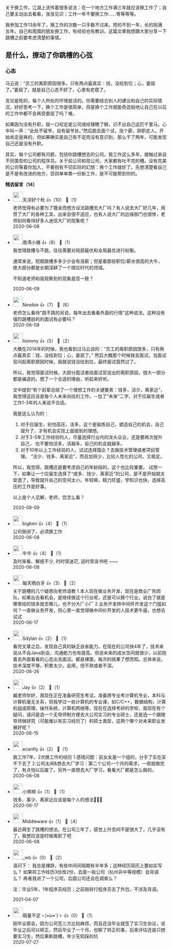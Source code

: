 关于换工作，江湖上流传着很多说法：在一个地方工作满三年就应该换工作了；自己要主动出去看看，涨涨见识；工作一年不要换工作……等等等等。

我参加工作13余年了，换工作的次数一只手数不过来。短的不到一年，长的刚满五年。自己和周围的朋友换工作，有经验也有教训，这篇文章我想跟大家分享一下跳槽之前要考虑清楚的事情。

## 是什么，撩动了你跳槽的心弦

### 心态

马云说：“员工的离职原因很多，只有两点最真实：钱，没给到位；心，委屈了。”委屈了，就是自己心态不好了，心里有疙瘩了。

言论是死的，每个人所处的环境是活的。你需要结合别人的建议和自己的实际情况，好好思考一下，换个工作是很简单，但是换个工作就能奇迹般地让自己在以后的工作中都不会再受委屈了吗？难。

如果因为没有升职，就一口咬定是公司或经理瞎了眼，识不出自己这匹千里马。心中叫一声：“此处不留爷，自有留爷处。”然后跑去面个试，涨个薪，辞职走人。开始肯定是爽的，但如果确实是自己有不足而没有意识到，那么干了两年，可能发现自己还是没有升职。

其实，每个公司都有问题，包括你跳槽想去的公司。我工作这么多年，接触过来自不同类型的公司的程序员。关于前公司和现公司，大家都有吐不完的槽。没有完美的公司等着你加入，不要抱有不切实际的幻想：换个工作就好了。先想清楚看自己是不是有改进的地方，否则单单靠一份新工作，是不可能帮到你的。
<div><strong>精选留言（14）</strong></div><ul>
<li><img src="https://static001.geekbang.org/account/avatar/00/11/56/11/5d113d5c.jpg" width="30px"><span>天凉好个秋</span> 👍（10） 💬（1）<div>老师觉得有必要为了镀金而想方设法跳槽去大厂吗？有人说去大厂好几年，用惯了大厂的各种工具，出来会很不适应，也有人说大厂的边缘部门也很惨，老师如何看待好多人迷信大厂的现象呢？</div>2020-06-08</li><br/><li><img src="https://static001.geekbang.org/account/avatar/00/13/70/5f/bcf802bb.jpg" width="30px"><span>南湾小猪</span> 👍（8） 💬（1）<div>我觉得跳槽与不跳，往往需要对局部最优和全局最优进行权衡。

通常来说，短期跳槽多多少少会有涨薪；但是看那些职位&#47;薪水很高的大牛，绝大部分都是长期深耕了一个顺应时代的领域。

不知道老师和我观察到的现象是否一致？</div>2020-06-09</li><br/><li><img src="https://static001.geekbang.org/account/avatar/00/1a/d2/74/dcd97033.jpg" width="30px"><span>Newbie</span> 👍（7） 💬（6）<div>老师怎么看待&quot;跳不跳的另说，每年出去看看外面的行情&quot;这种说法。这种没有强烈跳槽目的的面试有必要吗？</div>2020-06-08</li><br/><li><img src="https://static001.geekbang.org/account/avatar/00/11/07/ff/b3fe9903.jpg" width="30px"><span>lisimmy</span> 👍（5） 💬（2）<div>大概在2014年的时候，我也看到过马云说的：“员工的离职原因很多，只有两点最真实：钱，没给到位；心，委屈了。” 然后大概那个时候我去面试，当面试官问起离职原因时候，我就说钱没给到位，最终面试竟然过了。

所以，我觉得面试时候，大部分面试者给面试官说出的离职原因，很大一部分都是编造的。想了一个合适的理由，听起来好听。

文中提到“有个前辈总结了一个理想工作的关键要素：钱多，活少，离家近”，我觉得这应该是每个人未来向往的工作。--加了“未来”二字，对于应届生或者工作1-3年的人来说不合适。

我是这么认为的：
1. 对于应届生，别怕高压，活多，这个是锻炼自己，塑造自己的机会，自己提升了，才有机会实现上面提到的理想。
2. 对于3-5年工作经验的人，尽量选择行业内的龙头企业，还是要再次提升自己， 也不要怕活多，活越多，自己的机会就越多。
3. 对于10年以上工作经验的人，试试选择国企？去做技术管理或者项目管理。 “活少、钱多、离家近”，而且加班少，比较人性化的公司，又稳定。

所以，我觉得，跳槽还是要考虑自己的年龄段的，这个也比较重要。 试想一下，如果让一个应届生选择了“或多、钱少、离家近”的公司，是不是开始就太安逸了，导致提升自己的空间太小，年轻嘛，精力旺盛，学知识也快，选择高压的工作是好事。

以上是个人见解，老师，您怎么看？




 
</div>2020-08-09</li><br/><li><img src="http://thirdwx.qlogo.cn/mmopen/vi_32/Q0j4TwGTfTJkeOAC8k7aPMfQZ4ickiavpfR9mTQs1wGhGtIicotzAoszE5qkLfFTabkDU2E39ovSgoibJ1IiaLXtGicg/132" width="30px"><span>bigben</span> 👍（4） 💬（1）<div>公司倒闭了，必须换工作</div>2020-06-08</li><br/><li><img src="https://static001.geekbang.org/account/avatar/00/12/3a/82/1ff83a38.jpg" width="30px"><span>牛牛</span> 👍（4） 💬（1）<div>及时来看、解惑不少, 时时常迷茫, 适时常读书吧 ~~~</div>2020-06-08</li><br/><li><img src="https://static001.geekbang.org/account/avatar/00/0f/54/9a/76c0af70.jpg" width="30px"><span>每天晒白牙</span> 👍（3） 💬（2）<div>关于跳槽的几个疑惑向老师请教
1.本人现在做业务开发，现在是商业广告团队，如果出去看机会，是继续做这个行业呢，还是可以换个行业，说白了就是哪里给的钱多就去哪儿，也不分大厂小厂
2.业务开发转中间件开发这个门槛如何？一直做业务开发，但心里一直觉得做中间价开发的人技术更牛逼，也想去试试</div>2020-06-17</li><br/><li><img src="https://static001.geekbang.org/account/avatar/00/0f/63/77/423345ab.jpg" width="30px"><span>Sdylan</span> 👍（2） 💬（1）<div>看完文章之后，发现自己真的缺乏自省能力。在现在的公司快4年了，技术来说从不会Java到会，沟通能力也有提高。但说未来的成长空间就很少，以前抱着去外面看看的心态出去面试。都是裸面，每次的结果了想而知。总体来说，技术深度不够，积累太少。会用，但不熟或者不深。</div>2020-06-26</li><br/><li><img src="https://static001.geekbang.org/account/avatar/00/1e/6c/ad/40860136.jpg" width="30px"><span>Jay</span> 👍（2） 💬（1）<div>臧老师你好，我现在正在准备研究生考试，准备跨专业考计算机专业，本科与计算机毫无关系，但我学过一些计算机的专业课，如C&#47;C++，数据结构，计算机组成原理，操作系统，计算机网络等。现在在选择考研的学校，我现在有个疑问，请问是选一个无导师制方便去大公司实习的专业硕士，还是选一个跟随导师做研究（可能难以有实习经历了）的硕士类型，这两个哪个对未来职业发展好呢？</div>2020-06-15</li><br/><li><img src="https://static001.geekbang.org/account/avatar/00/0f/6d/62/824e8aff.jpg" width="30px"><span>ecanfly</span> 👍（2） 💬（1）<div>我工作7年，2次换工作的经历
1.感情问题：前女友是一个组的，分手了实在呆不下去了
2.公司太闲&amp;想去大厂学习：第二个公司一个月的需求，一周就做完了，有点怕以后废了。另外一直想去大厂学习，看看大厂都是怎么做的。</div>2020-06-08</li><br/><li><img src="https://static001.geekbang.org/account/avatar/00/12/27/1d/1cb36854.jpg" width="30px"><span>小辉辉</span> 👍（1） 💬（1）<div>钱多、事少、离家近应该是每个人的想法😬😬😬</div>2020-06-17</li><br/><li><img src="https://static001.geekbang.org/account/avatar/00/10/5b/8f/4b0ab5db.jpg" width="30px"><span>Middleware</span> 👍（1） 💬（4）<div>最近萌生了跳槽的想法，在公司三年了，感觉上升空间不是很大了，几乎没有了，我想应该是时候离职了吧</div>2020-06-08</li><br/><li><img src="https://static001.geekbang.org/account/avatar/00/23/4d/a4/b4623916.jpg" width="30px"><span>_wb</span> 👍（0） 💬（2）<div>请问下：
我总是裸辞，有些中间间隔期有半年多；这种经历简历上要如实写么？
如果将工作经历3份改2份，去面一般公司（杭州非中等规模）会背调么？
再者我进了一个公司，后面公司还会在调查么？

注：毕业5年，1年程序员经历；之前刚转行程序员去了外包，不涉及背调。</div>2021-04-07</li><br/><li><img src="https://static001.geekbang.org/account/avatar/00/1a/9a/48/c4f0fcd6.jpg" width="30px"><span>萌量不足ヽ(•̀ω•́ )ゝ</span> 👍（0） 💬（1）<div>刚毕业那会，因为公司签三方比较麻烦，而且还没毕业就签了实习生协议，说毕业之后可以转正，然后毕业了一个月，也聊了转正的事，后来评估还是只想要实习生，然后果断跳槽，年少无知踩的坑</div>2020-07-27</li><br/>
</ul>